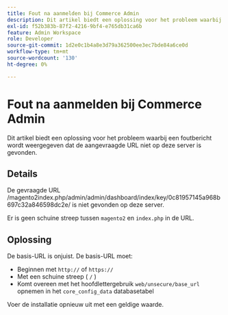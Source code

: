 ```yaml
---
title: Fout na aanmelden bij Commerce Admin
description: Dit artikel biedt een oplossing voor het probleem waarbij een foutbericht wordt weergegeven dat de aangevraagde URL niet op deze server is gevonden.
exl-id: f52b383b-87f2-4216-9bf4-e765db31ca6b
feature: Admin Workspace
role: Developer
source-git-commit: 1d2e0c1b4a8e3d79a362500ee3ec7bde84a6ce0d
workflow-type: tm+mt
source-wordcount: '130'
ht-degree: 0%

---
```


# Fout na aanmelden bij Commerce Admin

Dit artikel biedt een oplossing voor het probleem waarbij een foutbericht wordt weergegeven dat de aangevraagde URL niet op deze server is gevonden.

## Details

De gevraagde URL /magento2index.php/admin/admin/dashboard/index/key/0c81957145a968b697c32a846598dc2e/ is niet gevonden op deze server.

Er is geen schuine streep tussen `magento2` en `index.php` in de URL.

## Oplossing

De basis-URL is onjuist. De basis-URL moet:

* Beginnen met `http://` of `https://`
* Met een schuine streep ( `/` )
* Komt overeen met het hoofdlettergebruik `web/unsecure/base_url` opnemen in het `core_config_data` databasetabel

Voer de installatie opnieuw uit met een geldige waarde.
